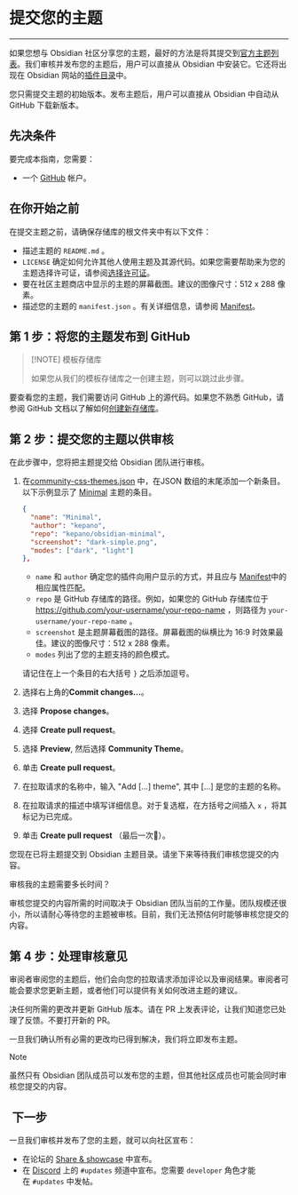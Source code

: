 # 提交您的主题
---
如果您想与 Obsidian 社区分享您的主题，最好的方法是将其提交到[官方主题列表](https://github.com/obsidianmd/obsidian-releases/blob/master/community-css-themes.json)。我们审核并发布您的主题后，用户可以直接从 Obsidian 中安装它。它还将出现在 Obsidian 网站的[插件目录](https://obsidian.md/plugins)中。

您只需提交主题的初始版本。发布主题后，用户可以直接从 Obsidian 中自动从 GitHub 下载新版本。

## 先决条件

要完成本指南，您需要：

- 一个 [GitHub](https://github.com/signup) 帐户。

## 在你开始之前

在提交主题之前，请确保存储库的根文件夹中有以下文件：

- 描述主题的 `README.md` 。
- `LICENSE` 确定如何允许其他人使用主题及其源代码。如果您需要帮助来为您的主题选择许可证，请参阅[选择许可证](https://choosealicense.com/)。
- 要在社区主题商店中显示的主题的屏幕截图。建议的图像尺寸：512 x 288 像素。
- 描述您的主题的 `manifest.json` 。有关详细信息，请参阅 [Manifest](https://docs.obsidian.md/Reference/Manifest)。

## 第 1 步：将您的主题发布到 GitHub


> [!NOTE] 模板存储库
> 
> 如果您从我们的模板存储库之一创建主题，则可以跳过此步骤。

要查看您的主题，我们需要访问 GitHub 上的源代码。如果您不熟悉 GitHub，请参阅 GitHub 文档以了解如何[创建新存储库](https://docs.github.com/en/repositories/creating-and-managing-repositories/creating-a-new-repository)。

## 第 2 步：提交您的主题以供审核

在此步骤中，您将把主题提交给 Obsidian 团队进行审核。

1. 在[community-css-themes.json](https://github.com/obsidianmd/obsidian-releases/edit/master/community-css-themes.json) 中，在JSON 数组的末尾添加一个新条目。以下示例显示了 [Minimal](https://github.com/kepano/obsidian-minimal) 主题的条目。
    
    ```json
    {
      "name": "Minimal",
      "author": "kepano",
      "repo": "kepano/obsidian-minimal",
      "screenshot": "dark-simple.png",
      "modes": ["dark", "light"]
    },
    ```
    
    - `name` 和 `author` 确定您的插件向用户显示的方式，并且应与 [Manifest](https://docs.obsidian.md/Reference/Manifest)中的相应属性匹配。
    - `repo` 是 GitHub 存储库的路径。例如，如果您的 GitHub 存储库位于 https://github.com/your-username/your-repo-name ，则路径为 `your-username/your-repo-name` 。
    - `screenshot` 是主题屏幕截图的路径。屏幕截图的纵横比为 16:9 时效果最佳。建议的图像尺寸：512 x 288 像素。
    - `modes` 列出了您的主题支持的颜色模式。
    
    请记住在上一个条目的右大括号 `}` 之后添加逗号。
    
2. 选择右上角的**Commit changes...**。
    
3. 选择 **Propose changes**。
    
4. 选择 **Create pull request**。
    
5. 选择 **Preview**, 然后选择 **Community Theme**。
    
6. 单击 **Create pull request**。
    
7. 在拉取请求的名称中，输入 "Add [...] theme", 其中 [...] 是您的主题的名称。
    
8. 在拉取请求的描述中填写详细信息。对于复选框，在方括号之间插入 `x` ，将其标记为已完成。
    
9. 单击 **Create pull request** （最后一次🤞）。
    

您现在已将主题提交到 Obsidian 主题目录。请坐下来等待我们审核您提交的内容。

审核我的主题需要多长时间？

审核您提交的内容所需的时间取决于 Obsidian 团队当前的工作量。团队规模还很小，所以请耐心等待您的主题被审核。目前，我们无法预估何时能够审核您提交的内容。

## 第 4 步：处理审核意见

审阅者审阅您的主题后，他们会向您的拉取请求添加评论以及审阅结果。审阅者可能会要求您更新主题，或者他们可以提供有关如何改进主题的建议。

决任何所需的更改并更新 GitHub 版本。请在 PR 上发表评论，让我们知道您已处理了反馈。不要打开新的 PR。

一旦我们确认所有必需的更改均已得到解决，我们将立即发布主题。


> [!NOTE] 
> 
> 虽然只有 Obsidian 团队成员可以发布您的主题，但其他社区成员也可能会同时审核您提交的内容。

##  下一步

一旦我们审核并发布了您的主题，就可以向社区宣布：

- 在论坛的 [Share & showcase](https://forum.obsidian.md/c/share-showcase/9) 中宣布。
- 在 [Discord](https://discord.gg/veuWUTm) 上的 `#updates` 频道中宣布。您需要 `developer` 角色才能在 `#updates` 中发帖。